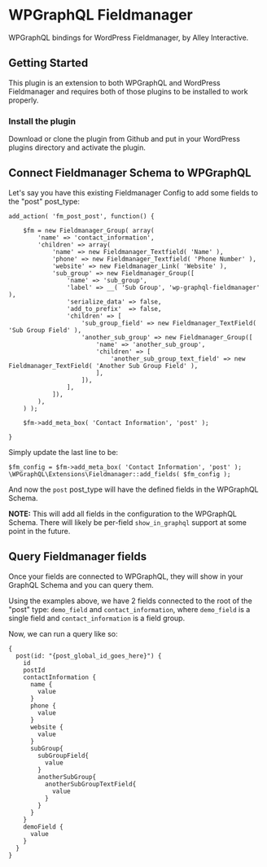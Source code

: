 # WPGraphQL Fieldmanager

WPGraphQL bindings for WordPress Fieldmanager, by Alley Interactive. 

## Getting Started

This plugin is an extension to both WPGraphQL and WordPress Fieldmanager and requires both of those plugins to be installed
to work properly. 

### Install the plugin

Download or clone the plugin from Github and put in your WordPress plugins directory and activate the plugin.

## Connect Fieldmanager Schema to WPGraphQL

Let's say you have this existing Fieldmanager Config to add some fields to the "post" post_type: 

```
add_action( 'fm_post_post', function() {

    $fm = new Fieldmanager_Group( array(
		'name' => 'contact_information',
		'children' => array(
			'name' => new Fieldmanager_Textfield( 'Name' ),
			'phone' => new Fieldmanager_Textfield( 'Phone Number' ),
			'website' => new Fieldmanager_Link( 'Website' ),
			'sub_group' => new Fieldmanager_Group([
				'name' => 'sub_group',
				'label' => __( 'Sub Group', 'wp-graphql-fieldmanager' ),
				'serialize_data' => false,
				'add_to_prefix'  => false,
				'children' => [
					'sub_group_field' => new Fieldmanager_TextField( 'Sub Group Field' ),
					'another_sub_group' => new Fieldmanager_Group([
						'name' => 'another_sub_group',
						'children' => [
							'another_sub_group_text_field' => new Fieldmanager_TextField( 'Another Sub Group Field' ),
						],
					]),
				],
			]),
		),
	) );

	$fm->add_meta_box( 'Contact Information', 'post' );

}
```

Simply update the last line to be: 

```
$fm_config = $fm->add_meta_box( 'Contact Information', 'post' );
\WPGraphQL\Extensions\Fieldmanager::add_fields( $fm_config );
```

And now the `post` post_type will have the defined fields in the WPGraphQL Schema. 

**NOTE:** This will add all fields in the configuration to the WPGraphQL Schema. There will likely be per-field `show_in_graphql` support at some point in the future.

## Query Fieldmanager fields

Once your fields are connected to WPGraphQL, they will show in your GraphQL Schema and you can query them. 

Using the examples above, we have 2 fields connected to the root of the "post" type: `demo_field` and `contact_information`, 
where `demo_field` is a single field and `contact_information` is a field group.
 
Now, we can run a query like so: 

```
{
  post(id: "{post_global_id_goes_here}") {
    id
    postId
    contactInformation {
      name {
        value
      }
      phone {
        value
      }
      website {
        value
      }
      subGroup{
        subGroupField{
          value
        }
        anotherSubGroup{
          anotherSubGroupTextField{
            value
          }
        }
      }
    }
    demoField {
      value
    }
  }
}
```
